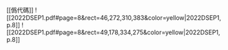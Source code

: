 [[僞代碼]]
![[2022DSEP1.pdf#page=8&rect=46,272,310,383&color=yellow|2022DSEP1, p.8]]
![[2022DSEP1.pdf#page=8&rect=49,178,334,275&color=yellow|2022DSEP1, p.8]]